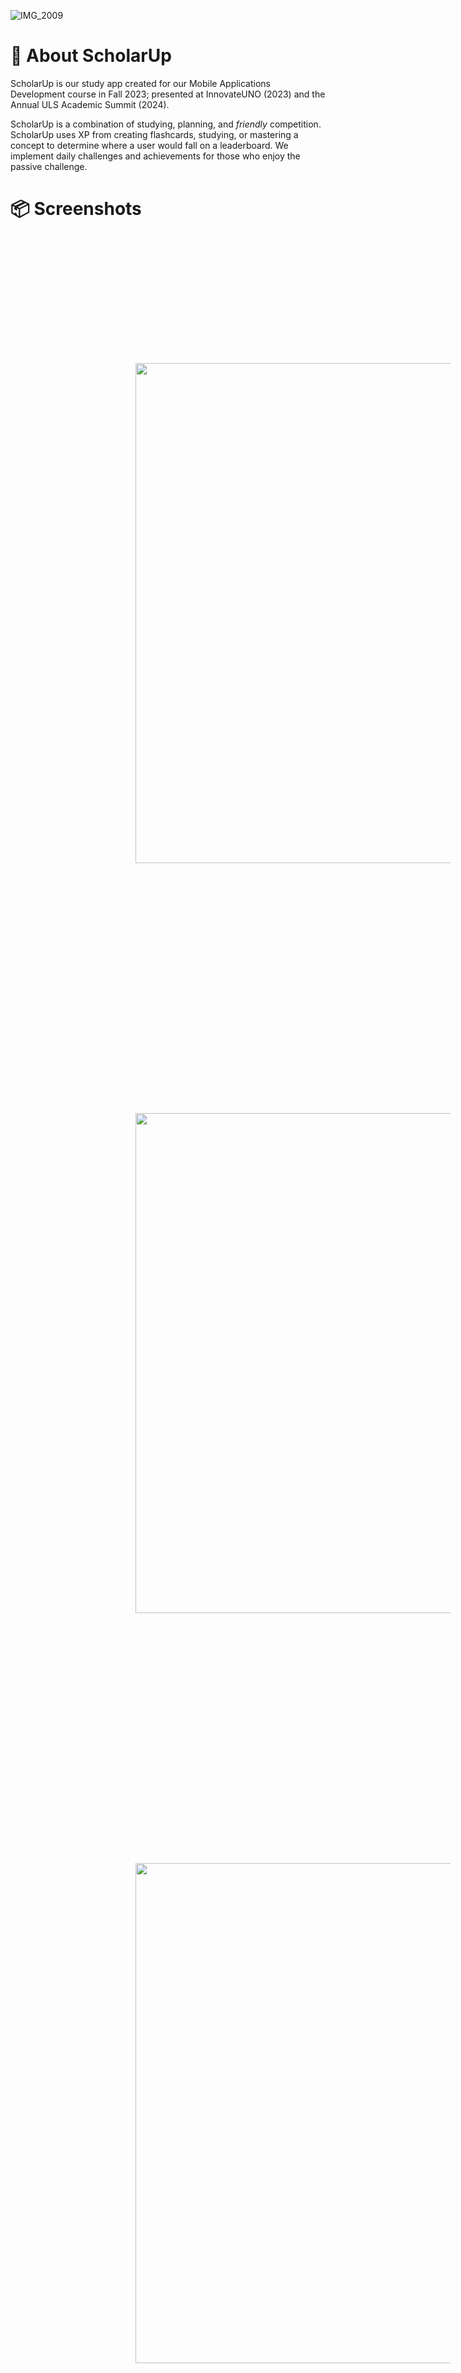 ![IMG_2009](https://github.com/user-attachments/assets/ab84e5f4-a217-418c-ba19-eb7c15bfebc0)

# :green_apple: About ScholarUp 
ScholarUp is our study app created for our Mobile Applications Development course in Fall 2023; presented at InnovateUNO (2023) and the Annual ULS Academic Summit (2024).

ScholarUp is a combination of studying, planning, and _friendly_ competition. ScholarUp uses XP from creating flashcards, studying, or mastering a concept to determine where a user would fall on a leaderboard. We implement daily challenges and achievements for those who enjoy the passive challenge.

# 📦 Screenshots 
 <div>
    <img style = "width: 20vh; margin: 5vh;" src = "resources/thumbnails/loginPage.png">
    <img style = "width: 20vh; margin: 5vh;" src = "resources/thumbnails/signupPage.png">
    <img style = "width: 20vh; margin: 5vh;" src = "resources/thumbnails/home.png">
    <img style = "width: 20vh; margin: 5vh;" src = "resources/thumbnails/addNewItem.png">
    <img style = "width: 20vh; margin: 5vh;" src = "resources/thumbnails/editItem.png">
</div>
 <br>

## :trophy: InnovateUNO 
ScholarUp was presented on November 14th, 2023 at UNO’s annual research symposium, _InnovateUNO_. See our [abstract](https://www.uno.edu/innovateuno/abstracts#comp).
<!-- See a [video of the presentation]()! -->
It placed **First Place** out of 100 other UNO students and faculty, winning $200 and an invitation to present at the ULS Annual Academic Summit.

## :microphone: ULS Academic Summit 2024
ScholarUp was presented at Louisiana Tech University on April 11-12, 2024 for the University of Louisiana System Academic Summit. The summit included students and faculty from all nine ULS universities.
